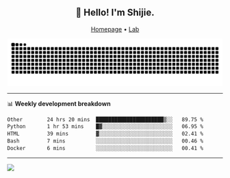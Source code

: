 <h2 align="center">👋 Hello! I'm Shijie.</h2>
<p align="center">
  <a href="https://xu-shi-jie.github.io"> Homepage</a> •
  <a href="https://onodalab.ees.hokudai.ac.jp"> Lab </a>
</p>

![Snake animation](https://github.com/xu-shi-jie/xu-shi-jie/blob/output/github-snake.svg)


-------

📊 **Weekly development breakdown**
<!--START_SECTION:waka-->

```txt
Other        24 hrs 20 mins  ██████████████████████▒░░   89.75 %
Python       1 hr 53 mins    █▓░░░░░░░░░░░░░░░░░░░░░░░   06.95 %
HTML         39 mins         ▓░░░░░░░░░░░░░░░░░░░░░░░░   02.41 %
Bash         7 mins          ░░░░░░░░░░░░░░░░░░░░░░░░░   00.46 %
Docker       6 mins          ░░░░░░░░░░░░░░░░░░░░░░░░░   00.41 %
```

<!--END_SECTION:waka-->

-------
![](https://komarev.com/ghpvc/?username=xu-shi-jie&style=flat-square&color=blue) 
